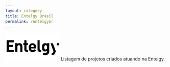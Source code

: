 ```yaml
---
layout: category
title: Entelgy Brasil
permalink: /entelgybr
---
```

<img src="../assets/img/entelgybr/logo.png" alt="">
Listagem de projetos criados atuando na Entelgy.